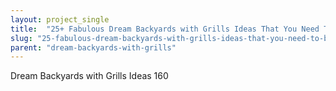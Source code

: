 ```yaml
---
layout: project_single
title:  "25+ Fabulous Dream Backyards with Grills Ideas That You Need To Build One"
slug: "25-fabulous-dream-backyards-with-grills-ideas-that-you-need-to-build-one"
parent: "dream-backyards-with-grills"
---
```

Dream Backyards with Grills Ideas 160